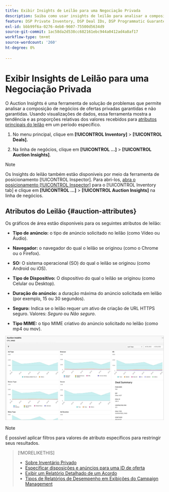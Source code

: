 ```yaml
---
title: Exibir Insights de Leilão para uma Negociação Privada
description: Saiba como usar insights de leilão para analisar a composição de negócios de negócios privados.
feature: DSP Private Inventory, DSP Deal IDs, DSP Programmatic Guaranteed Deals
exl-id: bbb99f6a-0276-4eb8-9607-75500d5634d9
source-git-commit: 1ac58da2d538cc682161ebc944a0412ad4a8af17
workflow-type: tm+mt
source-wordcount: '260'
ht-degree: 0%

---
```


# Exibir Insights de Leilão para uma Negociação Privada

O Auction Insights é uma ferramenta de solução de problemas que permite analisar a composição de negócios de ofertas privadas garantidas e não garantidas. Usando visualizações de dados, essa ferramenta mostra a tendência e as proporções relativas dos valores recebidos para [atributos principais do leilão](#auction-attributes) em um período específico.

1. No menu principal, clique em **[!UICONTROL Inventory]** > **[!UICONTROL Deals].**

1. Na linha de negócios, clique em **[!UICONTROL ...]** > **[!UICONTROL Auction Insights]**.

>[!NOTE]
>
>Os Insights do leilão também estão disponíveis por meio da ferramenta de posicionamento [!UICONTROL Inspector]. Para abri-los, [abra o posicionamento [!UICONTROL Inspector]](/help/dsp/campaign-management/reports/placement-details-view.md) para o [!UICONTROL Inventory tab] e clique em **[!UICONTROL ...]** > **[!UICONTROL Auction Insights]** na linha de negócios.

## Atributos do Leilão {#auction-attributes}

Os gráficos de área estão disponíveis para os seguintes atributos de leilão:

* **Tipo de anúncio:** o tipo de anúncio solicitado no leilão (como Vídeo ou Áudio).

* **Navegador:** o navegador do qual o leilão se originou (como o Chrome ou o Firefox).

* **SO:** O sistema operacional (SO) do qual o leilão se originou (como Android ou iOS).

* **Tipo de Dispositivo:** O dispositivo do qual o leilão se originou (como Celular ou Desktop).

* **Duração do anúncio:** a duração máxima do anúncio solicitada em leilão (por exemplo, 15 ou 30 segundos).

* **Seguro:** Indica se o leilão requer um ativo de criação de URL HTTPS seguro. Valores: <i>Seguro</i> ou <i>Não seguro</i>.

* **Tipo MIME:** o tipo MIME criativo do anúncio solicitado no leilão (como mp4 ou mov).

![insights de leilão](/help/dsp/assets/auction-insights.png)

>[!NOTE]
>
>É possível aplicar filtros para valores de atributo específicos para restringir seus resultados.

>[!MORELIKETHIS]
>
>* [Sobre Inventário Privado](private-inventory-about.md)
>* [Especificar disposições e anúncios para uma ID de oferta](deal-id-attach-placements.md)
>* [Exibir um Relatório Detalhado de um Acordo](deal-view-report.md)
>* [Tipos de Relatórios de Desempenho em Exibições do Campaign Management](/help/dsp/campaign-management/reports/campaign-reports-about.md)
